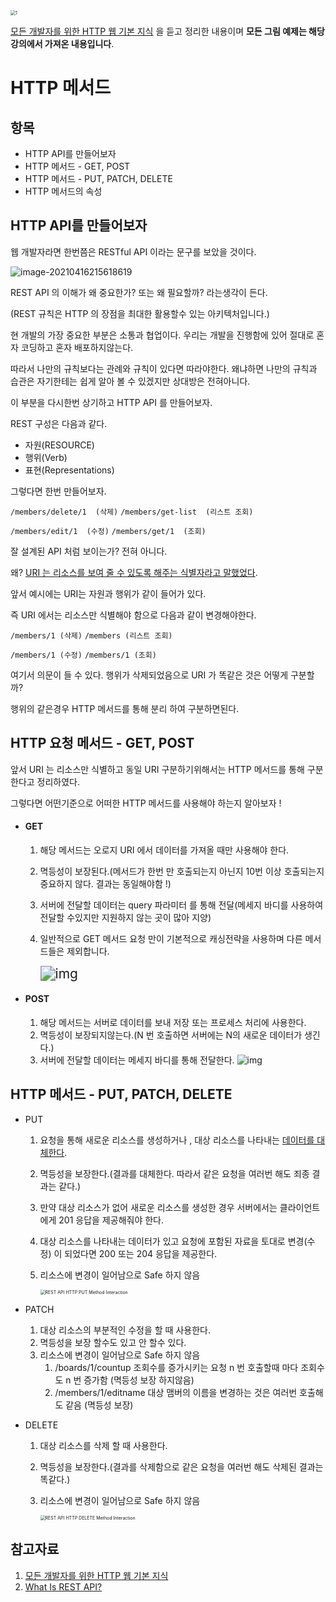 <img src="https://tva1.sinaimg.cn/large/008eGmZEgy1gpiejhlmqoj30lc0dwmzx.jpg" alt="1" style="zoom: 50%;" />

[모든 개발자를 위한 HTTP 웹 기본 지식](https://www.inflearn.com/course/http-웹-네트워크/dashboard) 을 듣고 정리한 내용이며 **모든 그림 예제는 해당 강의에서 가져온 내용입니다**.



# HTTP 메서드

## 항목

- HTTP API를 만들어보자
- HTTP 메서드 - GET, POST
- HTTP 메서드 - PUT, PATCH, DELETE
- HTTP 메서드의 속성



## HTTP API를 만들어보자



웹 개발자라면 한번쯤은 RESTful  API 이라는 문구를 보았을 것이다.

![image-20210416215618619](https://tva1.sinaimg.cn/large/008eGmZEgy1gplvr41udqj30cq049jrm.jpg) 

REST API 의 이해가 왜 중요한가? 또는 왜 필요할까? 라는생각이 든다.

(REST 규칙은 HTTP 의 장점을 최대한 활용할수 있는 아키텍처입니다.)

현 개발의 가장 중요한 부분은 소통과 협업이다. 우리는 개발을 진행함에 있어 절대로 혼자 코딩하고 혼자 배포하지않는다.

따라서 나만의 규칙보다는 관례와 규칙이 있다면 따라야한다. 왜냐하면 나만의 규칙과 습관은 자기한테는 쉽게 알아 볼 수 있겠지만 상대방은 전혀아니다.

이 부분을 다시한번 상기하고 HTTP API 를 만들어보자.



REST 구성은 다음과 같다.

- 자원(RESOURCE)
- 행위(Verb) 
- 표현(Representations) 

그렇다면 한번 만들어보자.

`/members/delete/1  (삭제)` `/members/get-list  (리스트 조회)`

 `/members/edit/1  (수정)` `/members/get/1  (조회)`

잘 설계된 API 처럼 보이는가? 전혀 아니다.

왜? [URI 는 리소스를 보여 줄 수 있도록 해주는 식별자라고 말했었다](https://k3068.tistory.com/83).

앞서 예시에는 URI는 자원과 행위가 같이 들어가 있다.



즉 URI 에서는 리소스만 식별해야 함으로 다음과 같이 변경해야한다.

`/members/1 (삭제)` `/members (리스트 조회)` 

`/members/1 (수정)` `/members/1 (조회)`

여기서 의문이 들 수 있다.  행위가 삭제되었음으로 URI 가 똑같은 것은 어떻게 구분할까? 

행위의 같은경우 HTTP 메서드를 통해 분리 하여 구분하면된다.

## HTTP 요청 메서드 - GET, POST

앞서 URI 는 리소스만 식별하고  동일 URI  구분하기위해서는 HTTP 메서드를 통해 구분한다고 정리하였다.

그렇다면 어떤기준으로  어떠한 HTTP 메서드를 사용해야 하는지 알아보자 !



- #### GET

    1. 해당 메서드는 오로지 URI 에서 데이터를 가져올 때만 사용해야 한다.

    2. 멱등성이 보장된다.(메서드가 한번 만 호출되는지 아닌지 10번 이상 호출되는지 중요하지 않다. 결과는 동일해야함 !)

    3. 서버에 전달할 데이터는 query 파라미터 를 통해 전달(메세지 바디를 사용하여 전달할 수있지만 지원하지 않는 곳이 많아 지양)

    4. 일반적으로 GET 메서드 요청 만이 기본적으로 캐싱전략을 사용하며 다른 메서드들은 제외합니다.

       <img src="https://tva1.sinaimg.cn/large/008eGmZEgy1gpo82kqo42j30bl04f3yk.jpg" alt="img" style="zoom:150%;" />

- #### POST

    1. 해당 메서드는 서버로 데이터를 보내 저장 또는 프로세스 처리에 사용한다.
    2. 멱등성이 보장되지않는다.(N 번 호출하면 서버에는 N의 새로운 데이터가 생긴다.)
    3. 서버에 전달할 데이터는 메세지 바디를 통해 전달한다.
       ![img](https://tva1.sinaimg.cn/large/008eGmZEgy1gpo9krpqksj30de0bmmxq.jpg)


## HTTP 메서드 - PUT, PATCH, DELETE



- PUT

    1. 요청을 통해 새로운 리소스를 생성하거나 , 대상 리소스를 나타내는 <u>데이터를 대체한다</u>.

    2. 멱등성을 보장한다.(결과를 대체한다. 따라서 같은 요청을 여러번 해도 죄종 결과는 같다.)

    3. 만약 대상 리소스가 없어 새로운 리소스를 생성한 경우 서버에서는 클라이언트에게 201 응답을 제공해줘야 한다.

    4. 대상 리소스를 나타내는 데이터가 있고 요청에 포함된 자료을 토대로 변경(수정) 이 되었다면 200 또는 204 응답을 제공한다.

    5. 리소스에 변경이 일어남으로 Safe 하지 않음

       <img src="https://tva1.sinaimg.cn/large/008eGmZEgy1gpp58fpu70j30oq0bd0ta.jpg" alt="REST API HTTP PUT Method Interaction" style="zoom:50%;" />

- PATCH
    1. 대상 리소스의 부분적인 수정을 할 때 사용한다.
    2. 멱등성을 보장 할수도 있고 안 할수 있다.
    3. 리소스에 변경이 일어남으로 Safe 하지 않음
        1.  /boards/1/countup  조회수를 증가시키는 요청 n 번 호출할때 마다  조회수도 n 번 증가함 (멱등성 보장 하지않음)
        2. /members/1/editname  대상 맴버의 이름을 변경하는 것은 여러번 호출해도 같음 (멱등성 보장)



- DELETE

    1. 대상 리소스를 삭제 할 때 사용한다.

    2. 멱등성을 보장한다.(결과를 삭제함으로 같은 요청을 여러번 해도 삭제된 결과는 똑같다.)

    3. 리소스에 변경이 일어남으로 Safe 하지 않음

       <img src="https://tva1.sinaimg.cn/large/008eGmZEgy1gpp5lpkn45j30oq0bd0t7.jpg" alt="REST API HTTP DELETE Method Interaction" style="zoom:50%;" />









## 참고자료

1. [모든 개발자를 위한 HTTP 웹 기본 지식](https://www.inflearn.com/course/http-웹-네트워크/dashboard)
2. [What Is REST API?](https://novicedeveloper.com/what-is-rest-api/)





